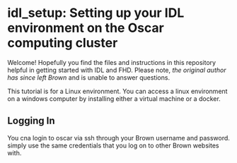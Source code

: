 # idl_setup: Setting up your IDL environment on the Oscar computing cluster
Welcome! Hopefully you find the files and instructions in this repository helpful in getting started with IDL and FHD. Please note, *the original 
author has since left Brown* and is unable to answer questions.

This tutorial is for a Linux environment. You can access a linux environment on a windows computer by installing either a virtual machine or a docker.

## Logging In

You cna login to oscar via ssh through your Brown username and password. simply use the same credentials that you log on to other Brown websites with.
